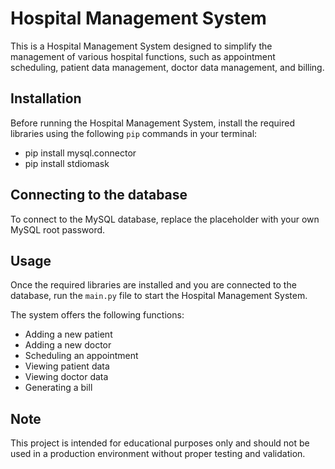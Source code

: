 # Hospital Management System

This is a Hospital Management System designed to simplify the management of various hospital functions, such as appointment scheduling, patient data management, doctor data management, and billing.

## Installation

Before running the Hospital Management System, install the required libraries using the following `pip` commands in your terminal:
- pip install mysql.connector
- pip install stdiomask


## Connecting to the database

To connect to the MySQL database, replace the placeholder with your own MySQL root password.

## Usage

Once the required libraries are installed and you are connected to the database, run the `main.py` file to start the Hospital Management System. 

The system offers the following functions:
- Adding a new patient
- Adding a new doctor
- Scheduling an appointment
- Viewing patient data
- Viewing doctor data
- Generating a bill

## Note

This project is intended for educational purposes only and should not be used in a production environment without proper testing and validation.
